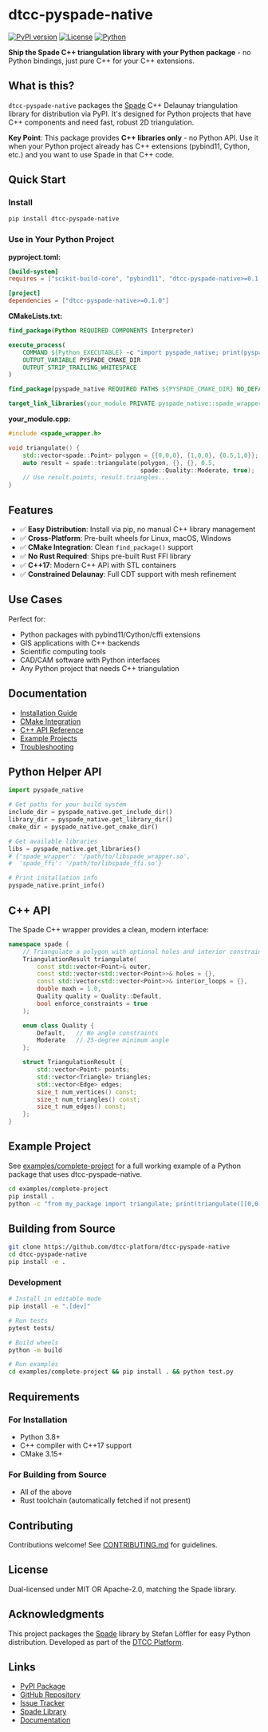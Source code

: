 # dtcc-pyspade-native

[![PyPI version](https://badge.fury.io/py/dtcc-pyspade-native.svg)](https://badge.fury.io/py/dtcc-pyspade-native)
[![License](https://img.shields.io/badge/license-MIT%20OR%20Apache--2.0-blue.svg)](LICENSE)
[![Python](https://img.shields.io/pypi/pyversions/dtcc-pyspade-native.svg)](https://pypi.org/project/dtcc-pyspade-native/)

**Ship the Spade C++ triangulation library with your Python package** - no Python bindings, just pure C++ for your C++ extensions.

## What is this?

`dtcc-pyspade-native` packages the [Spade](https://github.com/Stoeoef/spade) C++ Delaunay triangulation library for distribution via PyPI. It's designed for Python projects that have C++ components and need fast, robust 2D triangulation.

**Key Point**: This package provides **C++ libraries only** - no Python API. Use it when your Python project already has C++ extensions (pybind11, Cython, etc.) and you want to use Spade in that C++ code.

## Quick Start

### Install

```bash
pip install dtcc-pyspade-native
```

### Use in Your Python Project

**pyproject.toml:**
```toml
[build-system]
requires = ["scikit-build-core", "pybind11", "dtcc-pyspade-native>=0.1.0"]

[project]
dependencies = ["dtcc-pyspade-native>=0.1.0"]
```

**CMakeLists.txt:**
```cmake
find_package(Python REQUIRED COMPONENTS Interpreter)

execute_process(
    COMMAND ${Python_EXECUTABLE} -c "import pyspade_native; print(pyspade_native.get_cmake_dir())"
    OUTPUT_VARIABLE PYSPADE_CMAKE_DIR
    OUTPUT_STRIP_TRAILING_WHITESPACE
)

find_package(pyspade_native REQUIRED PATHS ${PYSPADE_CMAKE_DIR} NO_DEFAULT_PATH)

target_link_libraries(your_module PRIVATE pyspade_native::spade_wrapper)
```

**your_module.cpp:**
```cpp
#include <spade_wrapper.h>

void triangulate() {
    std::vector<spade::Point> polygon = {{0,0,0}, {1,0,0}, {0.5,1,0}};
    auto result = spade::triangulate(polygon, {}, {}, 0.5,
                                     spade::Quality::Moderate, true);
    // Use result.points, result.triangles...
}
```

## Features

- ✅ **Easy Distribution**: Install via pip, no manual C++ library management
- ✅ **Cross-Platform**: Pre-built wheels for Linux, macOS, Windows
- ✅ **CMake Integration**: Clean `find_package()` support
- ✅ **No Rust Required**: Ships pre-built Rust FFI library
- ✅ **C++17**: Modern C++ API with STL containers
- ✅ **Constrained Delaunay**: Full CDT support with mesh refinement

## Use Cases

Perfect for:
- Python packages with pybind11/Cython/cffi extensions
- GIS applications with C++ backends
- Scientific computing tools
- CAD/CAM software with Python interfaces
- Any Python project that needs C++ triangulation

## Documentation

- [Installation Guide](docs/installation.md)
- [CMake Integration](docs/cmake.md)
- [C++ API Reference](docs/api.md)
- [Example Projects](examples/)
- [Troubleshooting](docs/troubleshooting.md)

## Python Helper API

```python
import pyspade_native

# Get paths for your build system
include_dir = pyspade_native.get_include_dir()
library_dir = pyspade_native.get_library_dir()
cmake_dir = pyspade_native.get_cmake_dir()

# Get available libraries
libs = pyspade_native.get_libraries()
# {'spade_wrapper': '/path/to/libspade_wrapper.so',
#  'spade_ffi': '/path/to/libspade_ffi.so'}

# Print installation info
pyspade_native.print_info()
```

## C++ API

The Spade C++ wrapper provides a clean, modern interface:

```cpp
namespace spade {
    // Triangulate a polygon with optional holes and interior constraints
    TriangulationResult triangulate(
        const std::vector<Point>& outer,
        const std::vector<std::vector<Point>>& holes = {},
        const std::vector<std::vector<Point>>& interior_loops = {},
        double maxh = 1.0,
        Quality quality = Quality::Default,
        bool enforce_constraints = true
    );

    enum class Quality {
        Default,   // No angle constraints
        Moderate   // 25-degree minimum angle
    };

    struct TriangulationResult {
        std::vector<Point> points;
        std::vector<Triangle> triangles;
        std::vector<Edge> edges;
        size_t num_vertices() const;
        size_t num_triangles() const;
        size_t num_edges() const;
    };
}
```

## Example Project

See [examples/complete-project](examples/complete-project) for a full working example of a Python package that uses dtcc-pyspade-native.

```bash
cd examples/complete-project
pip install .
python -c "from my_package import triangulate; print(triangulate([[0,0],[1,0],[0.5,1]]))"
```

## Building from Source

```bash
git clone https://github.com/dtcc-platform/dtcc-pyspade-native
cd dtcc-pyspade-native
pip install -e .
```

### Development

```bash
# Install in editable mode
pip install -e ".[dev]"

# Run tests
pytest tests/

# Build wheels
python -m build

# Run examples
cd examples/complete-project && pip install . && python test.py
```

## Requirements

### For Installation
- Python 3.8+
- C++ compiler with C++17 support
- CMake 3.15+

### For Building from Source
- All of the above
- Rust toolchain (automatically fetched if not present)

## Contributing

Contributions welcome! See [CONTRIBUTING.md](CONTRIBUTING.md) for guidelines.

## License

Dual-licensed under MIT OR Apache-2.0, matching the Spade library.

## Acknowledgments

This project packages the [Spade](https://github.com/Stoeoef/spade) library by Stefan Löffler for easy Python distribution. Developed as part of the [DTCC Platform](https://github.com/dtcc-platform).

## Links

- [PyPI Package](https://pypi.org/project/dtcc-pyspade-native/)
- [GitHub Repository](https://github.com/dtcc-platform/dtcc-pyspade-native)
- [Issue Tracker](https://github.com/dtcc-platform/dtcc-pyspade-native/issues)
- [Spade Library](https://github.com/Stoeoef/spade)
- [Documentation](https://dtcc-platform.github.io/dtcc-pyspade-native/)